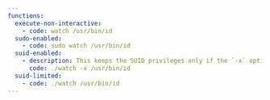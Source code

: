 ```yaml
---
functions:
  execute-non-interactive:
    - code: watch /usr/bin/id
  sudo-enabled:
    - code: sudo watch /usr/bin/id
  suid-enabled:
    - description: This keeps the SUID privileges only if the `-x` option is present.
      code: ./watch -x /usr/bin/id
  suid-limited:
    - code: ./watch /usr/bin/id
---
```

